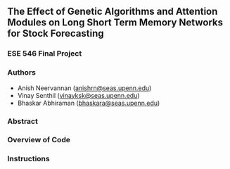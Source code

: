 ## The Effect of Genetic Algorithms and Attention Modules on Long Short Term Memory Networks for Stock Forecasting

### ESE 546 Final Project

### Authors
- Anish Neervannan (anishrn@seas.upenn.edu)
- Vinay Senthil (vinayksk@seas.upenn.edu)
- Bhaskar Abhiraman (bhaskara@seas.upenn.edu)

### Abstract

### Overview of Code

### Instructions
